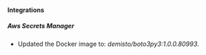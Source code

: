 #### Integrations
##### Aws Secrets Manager
- Updated the Docker image to: *demisto/boto3py3:1.0.0.80993*.
